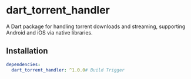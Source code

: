 # dart_torrent_handler

A Dart package for handling torrent downloads and streaming, supporting Android and iOS via native libraries.

## Installation
```yaml
dependencies:
  dart_torrent_handler: ^1.0.0#   B u i l d   T r i g g e r  
 